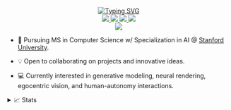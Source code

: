 
<p align="center">
<a href="https://git.io/typing-svg"><img src="https://readme-typing-svg.demolab.com?font=Fira+Code&size=18&duration=2000&pause=100&color=00CC00&multiline=true&width=500&height=80&lines=Jacob+Frausto;MS+Student+%7C+Researcher+%7C+Engineer;ML+%7C+Computer+Vision+%7C+Data+Science" alt="Typing SVG" /></a>

<br/>
<a href="https://frausto.tech/">
    <img src="https://img.shields.io/badge/Website-frausto.tech-forest?style=flat-square">
</a>  
<a href="https://frausto.tech/resume.html">
    <img src="https://img.shields.io/badge/about-Resume-forest?style=flat-square">
</a>  
<a href="https://www.linkedin.com/in/jfrausto/">
    <img src="https://img.shields.io/badge/-Linkedin-blue?style=flat-square&logo=linkedin">
</a>
<a href="mailto:jacob_frausto@alumni.brown.edu">
    <img src="https://img.shields.io/badge/-Email-forest?style=flat-square&logo=gmail&logoColor=white">
</a>
<br/> 

<a href="https://github.com/dioptx">
    <img src="https://github-stats-alpha.vercel.app/api?username=jfrausto7&cc=22272e&tc=37BCF6&ic=fff&bc=0000">
</a>


</p>

* 📖 Pursuing MS in Computer Science w/ Specialization in AI @ [Stanford University](https://www.cs.stanford.edu/masters-program-overview). 

* 💡 Open to collaborating on projects and innovative ideas.

* 💻 Currently interested in generative modeling, neural rendering, egocentric vision, and human-autonomy interactions.

<details>
<summary>📈 Stats</summary>
<br>
My Github Stats

![](http://github-profile-summary-cards.vercel.app/api/cards/profile-details?username=jfrausto7&theme=dracula)

![](http://github-profile-summary-cards.vercel.app/api/cards/repos-per-language?username=jfrausto7&theme=dracula) 
![](http://github-profile-summary-cards.vercel.app/api/cards/most-commit-language?username=jfrausto7&theme=dracula)

</details>
